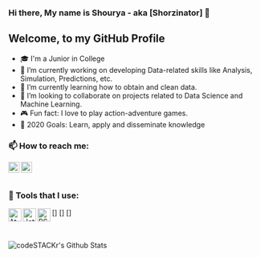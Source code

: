 ### Hi there, My name is Shourya - aka [Shorzinator] 👋

## Welcome, to my GitHub Profile
- 🎓 I'm a Junior in College
- 🥋 I’m currently working on developing Data-related skills like Analysis, Simulation, Predictions, etc.
- 🌱 I’m currently learning how to obtain and clean data.
- 👯 I’m looking to collaborate on projects related to Data Science and Machine Learning.
- 🎮 Fun fact: I love to play action-adventure games.
- 💎 2020 Goals: Learn, apply and disseminate knowledge


### 📫 How to reach me: 
[<img align="left" alt="Shorzinator | LinkedIn" width="22px" src="https://cdn.jsdelivr.net/npm/simple-icons@v3/icons/linkedin.svg" />][linkedin]
[<img align="left" alt="Shorzinator | Instagram" width="22px" src="https://cdn.jsdelivr.net/npm/simple-icons@v3/icons/instagram.svg" />][instagram]

<br />
<br />

### 🔧 Tools that I use:

[<img align="left" alt="Atom" width="26px" src="https://user-images.githubusercontent.com/62899599/89465539-e9248000-d78f-11ea-89a3-bcb4d46056bd.png" />]
[<img align="left" alt="Jetbrains" width="26px" src="https://user-images.githubusercontent.com/62899599/89465547-eaee4380-d78f-11ea-85b8-8e19c0d6f8ee.png" />]
[<img align="left" alt="RStudio" width="26px" src="https://user-images.githubusercontent.com/62899599/89465552-eb86da00-d78f-11ea-9f41-b17d00bd6939.jpg" />]

<br />
<br />

<img align="left" alt="codeSTACKr's Github Stats" src="https://github-readme-stats.vercel.app/api?username=shorzinator&show_icons=true&hide_border=true" />

<br />
<br />
<br />

[instagram]: https://www.instagram.com/shorzinator
[linkedin]: https://www.linkedin.com/in/shourya-maheshwari-978606171/









